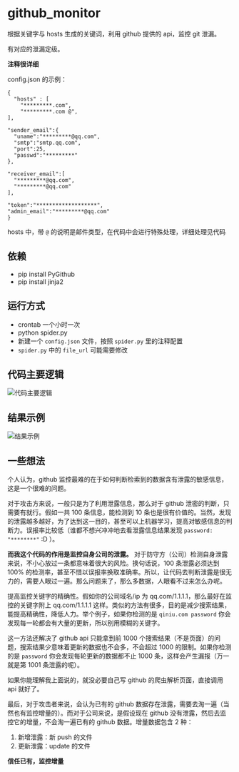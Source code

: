 # github_monitor

根据关键字与 hosts 生成的关键词，利用 github 提供的 api，监控 git 泄漏。

有对应的泄漏定级。

**注释很详细**

config.json 的示例：
```
{
  "hosts" : [
    "*********.com",
    "*********.com @",
],

"sender_email":{
  "uname":"*********@qq.com",
  "smtp":"smtp.qq.com",
  "port":25,
  "passwd":"*********"
},

"receiver_email":[
  "*********@qq.com",
  "*********@qq.com"
],

"token":"*******************",
"admin_email":"*********@qq.com"
}
```

hosts 中，带 `@` 的说明是邮件类型，在代码中会进行特殊处理，详细处理见代码

## 依赖
- pip install PyGithub
- pip install jinja2

## 运行方式
- crontab 一个小时一次
- python spider.py
- 新建一个 `config.json` 文件，按照 `spider.py` 里的注释配置
- `spider.py` 中的 `file_url` 可能需要修改


## 代码主要逻辑
![代码主要逻辑](https://github.com/Macr0phag3/GithubMonitor/raw/master/pics/pic2.jpg)


## 结果示例
![结果示例](https://github.com/Macr0phag3/GithubMonitor/raw/master/pics/pic1.jpg)

## 一些想法
个人认为，github 监控最难的在于如何判断检索到的数据含有泄露的敏感信息，这是一个很难的问题。

对于攻击方来说，一般只是为了利用泄露信息，那么对于 github 泄密的判断，只需要有就行。假如一共 100 条信息，能检测到 10 条也是很有价值的。当然，发现的泄露越多越好，为了达到这一目的，甚至可以上机器学习，提高对敏感信息的判断力。误报率比较低（谁都不想兴冲冲地去看泄露信息结果发现 `password: "********"` :D ）。

**而我这个代码的作用是监控自身公司的泄露。** 对于防守方（公司）检测自身泄露来说，不小心放过一条都意味着很大的风险。换句话说，100 条泄露必须达到 100% 的检测率，甚至不惜以误报率换取准确率。所以，让代码去判断泄露是很无力的，需要人眼过一遍。那么问题来了，那么多数据，人眼看不过来怎么办呢。

提高监控关键字的精确性。假如你的公司域名/ip 为 qq.com/1.1.1.1，那么最好在监控的关键字附上 qq.com/1.1.1.1 这样。类似的方法有很多，目的是减少搜索结果，能提高精确性，降低人力。举个例子，如果你检测的是 `qiniu.com password` 你会发现每一轮都会有大量的更新，所以别用模糊的关键字。

这一方法还解决了 github api 只能拿到前 1000 个搜索结果（不是页面）的问题，搜索结果少意味着更新的数据也不会多，不会超过 1000 的限制。如果你检测的是 `password` 你会发现每轮更新的数据都不止 1000 条，这样会产生漏报（万一就是第 1001 条泄露的呢）。

如果你能理解我上面说的，就没必要自己写 github 的爬虫解析页面，直接调用 api 就好了。


最后，对于攻击者来说，会认为已有的 github 数据存在泄露，需要去淘一遍（当然也有监控增量的）。而对于公司来说，是假设现在 github 没有泄露，然后去监控它的增量，不会淘一遍已有的 github 数据。增量数据包含 2 种：
1. 新增泄露：新 push 的文件
2. 更新泄露：update 的文件

**信任已有，监控增量**
